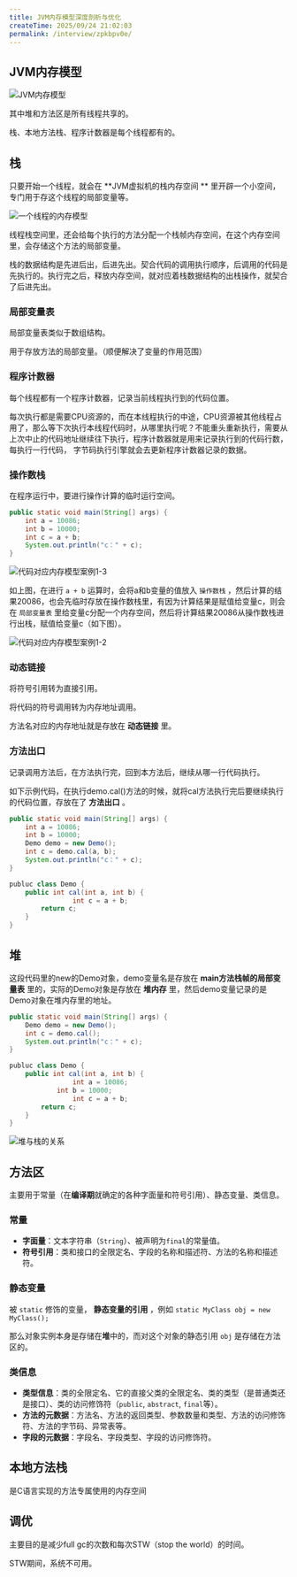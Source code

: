```yaml
---
title: JVM内存模型深度剖析与优化
createTime: 2025/09/24 21:02:03
permalink: /interview/zpkbpv0e/
---
```

## JVM内存模型

![JVM内存模型](images/JVM内存模型.png)

其中堆和方法区是所有线程共享的。

栈、本地方法栈、程序计数器是每个线程都有的。



## 栈

只要开始一个线程，就会在 **JVM虚拟机的栈内存空间 ** 里开辟一个小空间，专门用于存这个线程的局部变量等。

![一个线程的内存模型](images/一个线程的内存模型.png)



线程栈空间里，还会给每个执行的方法分配一个栈帧内存空间，在这个内存空间里，会存储这个方法的局部变量。



栈的数据结构是先进后出，后进先出。契合代码的调用执行顺序，后调用的代码是先执行的。执行完之后，释放内存空间，就对应着栈数据结构的出栈操作，就契合了后进先出。



### 局部变量表

局部变量表类似于数组结构。

用于存放方法的局部变量。（顺便解决了变量的作用范围）



### 程序计数器

每个线程都有一个程序计数器，记录当前线程执行到的代码位置。

每次执行都是需要CPU资源的，而在本线程执行的中途，CPU资源被其他线程占用了，那么等下次执行本线程代码时，从哪里执行呢？不能重头重新执行，需要从上次中止的代码地址继续往下执行，程序计数器就是用来记录执行到的代码行数，每执行一行代码， 字节码执行引擎就会去更新程序计数器记录的数据。





### 操作数栈

在程序运行中，要进行操作计算的临时运行空间。

```java
public static void main(String[] args) {
  	int a = 10086;
  	int b = 10000;
  	int c = a + b;
  	System.out.println("c：" + c);
}
```

![代码对应内存模型案例1-3](images/代码对应内存模型案例1-3.png)

如上图，在进行 `a + b` 运算时，会将a和b变量的值放入 `操作数栈` ，然后计算的结果20086，也会先临时存放在操作数栈里，有因为计算结果是赋值给变量c，则会在 `局部变量表` 里给变量c分配一个内存空间，然后将计算结果20086从操作数栈进行出栈，赋值给变量c（如下图）。

![代码对应内存模型案例1-2](images/代码对应内存模型案例1-2.png)

 



### 动态链接

将符号引用转为直接引用。

将代码的符号调用转为内存地址调用。

方法名对应的内存地址就是存放在 **动态链接** 里。



### 方法出口

记录调用方法后，在方法执行完，回到本方法后，继续从哪一行代码执行。

如下示例代码，在执行demo.cal()方法的时候，就将cal方法执行完后要继续执行的代码位置，存放在了 **方法出口** 。

```java
public static void main(String[] args) {
  	int a = 10086;
  	int b = 10000;
  	Demo demo = new Demo();
  	int c = demo.cal(a, b);
  	System.out.println("c：" + c);
}

publuc class Demo {
  	public int cal(int a, int b) {
				int c = a + b;
      	return c;
    }
}
```



## 堆

这段代码里的new的Demo对象，demo变量名是存放在 **main方法栈帧的局部变量表** 里的，实际的Demo对象是存放在 **堆内存** 里，然后demo变量记录的是Demo对象在堆内存里的地址。

```java
public static void main(String[] args) {
  	Demo demo = new Demo();
  	int c = demo.cal();
  	System.out.println("c：" + c);
}

publuc class Demo {
  	public int cal(int a, int b) {
				int a = 10086;
  			int b = 10000;
				int c = a + b;
      	return c;
    }
}
```

![堆与栈的关系](images/堆与栈的关系.png)



## 方法区

主要用于常量（在**编译期**就确定的各种字面量和符号引用）、静态变量、类信息。

### 常量

- **字面量**：文本字符串（`String`）、被声明为`final`的常量值。
- **符号引用**：类和接口的全限定名、字段的名称和描述符、方法的名称和描述符。

### 静态变量

被 `static` 修饰的变量， **静态变量的引用** ，例如 `static MyClass obj = new MyClass();` 

那么对象实例本身是存储在**堆**中的，而对这个对象的静态引用 `obj` 是存储在方法区的。

### 类信息

- **类型信息**：类的全限定名、它的直接父类的全限定名、类的类型（是普通类还是接口）、类的访问修饰符（`public`, `abstract`, `final`等）。
- **方法的元数据**：方法名、方法的返回类型、参数数量和类型、方法的访问修饰符、方法的字节码、异常表等。
- **字段的元数据**：字段名、字段类型、字段的访问修饰符。



## 本地方法栈

是C语言实现的方法专属使用的内存空间





## 调优

主要目的是减少full gc的次数和每次STW（stop the world）的时间。

STW期间，系统不可用。
